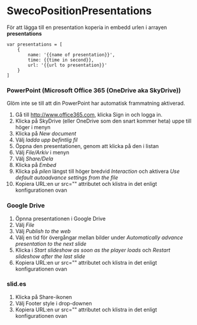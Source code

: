 SwecoPositionPresentations
==========================


För att lägga till en presentation koperia in embedd urlen i arrayen **presentations**

```
var presentations = [
	{
		name: '{{name of presentation}}',
    	time: {{time in second}},
    	url: '{{url to presentation}}'
	}
]
```

### PowerPoint (Microsoft Office 365 (OneDrive aka SkyDrive))
Glöm inte se till att din PowerPoint har automatisk frammatning aktiverad.

1. Gå till http://www.office365.com, klicka Sign in och logga in.
2. Klicka på SkyDrive (eller OneDrive som den snart kommer heta) uppe till höger i menyn
3. Klicka på *New document*
4. Välj *ladda upp befintlig fil*
5. Öppna den presentationen, genom att klicka på den i listan
6. Välj *File/Arkiv* i menyn 
7. Välj *Share/Dela*
8. Klicka på *Embed*
9. Klicka på *pilen* längst till höger bredvid *Interaction* och aktivera *Use default autoadvance settings from the file*
10. Kopiera URL:en ur src="" attributet och klistra in det enligt konfigurationen ovan

### Google Drive
1. Öpnna presentationen i Google Drive
2. Välj *File*
3. Välj *Publish to the web*
4. Välj en tid för övergångar mellan bilder under *Automatically advance presentation to the next slide*
5. Klicka i *Start slideshow as soon as the player loads* och *Restart slideshow after the last slide*
6. Kopiera URL:en ur src="" attributet och klistra in det enligt konfigurationen ovan

### slid.es
1. Klicka på Share-ikonen
2. Välj Footer style i drop-downen
3. Kopiera URL:en ur src="" attributet och klistra in det enligt konfigurationen ovan

